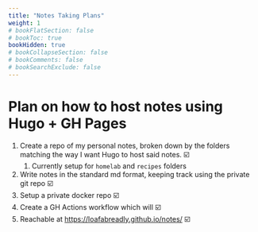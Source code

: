 ```yaml
---
title: "Notes Taking Plans"
weight: 1
# bookFlatSection: false
# bookToc: true
bookHidden: true
# bookCollapseSection: false
# bookComments: false
# bookSearchExclude: false
---
```

# Plan on how to host notes using Hugo + GH Pages

1. Create a repo of my personal notes, broken down by the folders matching the way I want Hugo to host said notes. ☑️
    1. Currently setup for `homelab` and `recipes` folders
2. Write notes in the standard md format, keeping track using the private git repo ☑️
3. Setup a private docker repo ☑️
4. Create a GH Actions workflow which will ☑️
5. Reachable at https://loafabreadly.github.io/notes/ ☑️